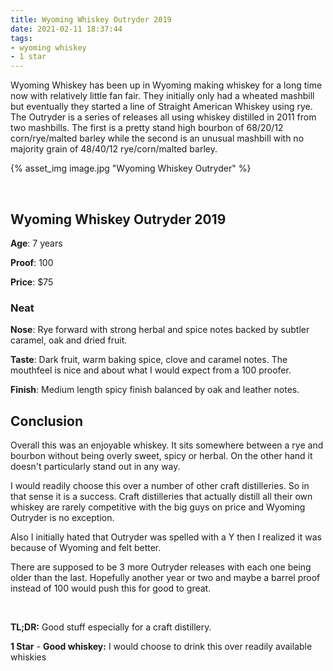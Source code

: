 ```yaml
---
title: Wyoming Whiskey Outryder 2019
date: 2021-02-11 18:37:44
tags:
- wyoming whiskey
- 1 star
---
```


Wyoming Whiskey has been up in Wyoming making whiskey for a long time now with relatively little fan fair. They initially only had a wheated mashbill but eventually they started a line of Straight American Whiskey using rye. The Outryder is a series of releases all using whiskey distilled in 2011 from two mashbills. The first is a pretty stand high bourbon of 68/20/12 corn/rye/malted barley while the second is an unusual mashbill with no majority grain of 48/40/12 rye/corn/malted barley. 

{% asset_img image.jpg "Wyoming Whiskey Outryder" %}

&nbsp;

## Wyoming Whiskey Outryder 2019

**Age**: 7 years

**Proof**: 100 

**Price**: $75

### Neat
**Nose**: Rye forward with strong herbal and spice notes backed by subtler caramel, oak and dried fruit.

**Taste**: Dark fruit, warm baking spice, clove and caramel notes. The mouthfeel is nice and about what I would expect from a 100 proofer.

**Finish**: Medium length spicy finish balanced by oak and leather notes.


## Conclusion

Overall this was an enjoyable whiskey. It sits somewhere between a rye and bourbon without being overly sweet, spicy or herbal. On the other hand it doesn't particularly stand out in any way. 

I would readily choose this over a number of other craft distilleries. So in that sense it is a success. Craft distilleries that actually distill all their own whiskey are rarely competitive with the big guys on price and Wyoming Outryder is no exception.

Also I initially hated that Outryder was spelled with a Y then I realized it was because of Wyoming and felt better.

There are supposed to be 3 more Outryder releases with each one being older than the last. Hopefully another year or two and maybe a barrel proof instead of 100 would push this for good to great.

&nbsp;

**TL;DR:** Good stuff especially for a craft distillery. 

**1 Star** - **Good whiskey:** I would choose to drink this over readily available whiskies




